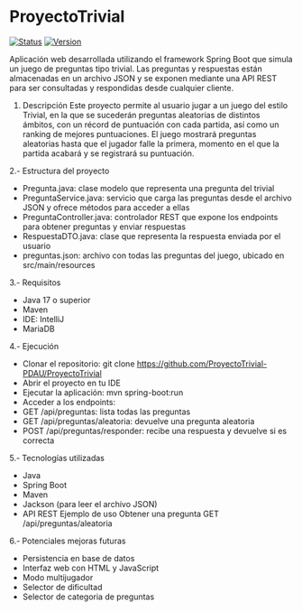 # ProyectoTrivial

[![Status](https://img.shields.io/badge/Status-In%20Development-yellow)](https://github.com/dIAgnoseTeam/dIAgnose)
[![Version](https://img.shields.io/badge/Version-1.0-green)](https://github.com/dIAgnoseTeam/dIAgnose)

Aplicación web desarrollada utilizando el framework Spring Boot que simula un juego de preguntas tipo trivial. Las preguntas y respuestas están almacenadas en un archivo JSON y se exponen mediante una API REST para ser consultadas y respondidas desde cualquier cliente.


1. Descripción
Este proyecto permite al usuario jugar a un juego del estilo Trivial, en la que se sucederán preguntas aleatorias de distintos ámbitos, con un récord de puntuación con cada partida, así como un ranking de mejores puntuaciones. El juego mostrará preguntas aleatorias hasta que el jugador falle la primera, momento en el que la partida acabará y se registrará su puntuación.

2.- Estructura del proyecto
- Pregunta.java: clase modelo que representa una pregunta del trivial
- PreguntaService.java: servicio que carga las preguntas desde el archivo JSON y ofrece métodos para acceder a ellas
- PreguntaController.java: controlador REST que expone los endpoints para obtener preguntas y enviar respuestas
- RespuestaDTO.java: clase que representa la respuesta enviada por el usuario
- preguntas.json: archivo con todas las preguntas del juego, ubicado en src/main/resources

3.- Requisitos
- Java 17 o superior
- Maven
- IDE: IntelliJ
- MariaDB
  
4.- Ejecución
- Clonar el repositorio:
git clone https://github.com/ProyectoTrivial-PDAU/ProyectoTrivial
- Abrir el proyecto en tu IDE
- Ejecutar la aplicación:
mvn spring-boot:run
- Acceder a los endpoints:
- GET /api/preguntas: lista todas las preguntas
- GET /api/preguntas/aleatoria: devuelve una pregunta aleatoria
- POST /api/preguntas/responder: recibe una respuesta y devuelve si es correcta

5.- Tecnologías utilizadas
- Java
- Spring Boot
- Maven
- Jackson (para leer el archivo JSON)
- API REST
Ejemplo de uso
Obtener una pregunta
GET /api/preguntas/aleatoria

6.- Potenciales mejoras futuras
- Persistencia en base de datos
- Interfaz web con HTML y JavaScript
- Modo multijugador
- Selector de dificultad
- Selector de categoria de preguntas
